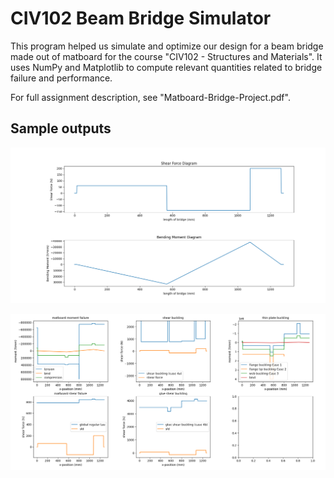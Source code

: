 # CIV102 Beam Bridge Simulator

This program helped us simulate and optimize our design for a beam bridge made out of matboard for the course "CIV102 - Structures and Materials". It uses NumPy and Matplotlib to compute relevant quantities related to bridge failure and performance.

For full assignment description, see "Matboard-Bridge-Project.pdf".

## Sample outputs

![alt text](https://github.com/satvick16/beam-bridge-simulator/blob/master/images/shear-moment-diagrams.png?raw=true)

![alt text](https://github.com/satvick16/beam-bridge-simulator/blob/master/images/all-graphs.png?raw=true)